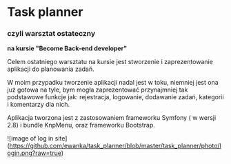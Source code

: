 # Task planner
### czyli warsztat ostateczny  
__na kursie "Become Back-end developer"__

Celem ostatniego warsztatu na kursie jest stworzenie i zaprezentowanie aplikacji do planowania zadań.

W moim przypadku tworzenie aplikacji nadal jest w toku, niemniej jest ona już gotowa na tyle, 
bym mogła zaprezentować przynajmniej tak podstawowe funkcje jak: rejestracja, logowanie, dodawanie zadań,
kategorii i komentarzy dla nich. 

Aplikacja tworzona jest z zastosowaniem frameworku Symfony ( w wersji 2.8) i bundle KnpMenu, oraz frameworku Bootstrap.

![image of log in site]
(https://github.com/ewanka/task_planner/blob/master/task_planner/photo/login.png?raw=true)




